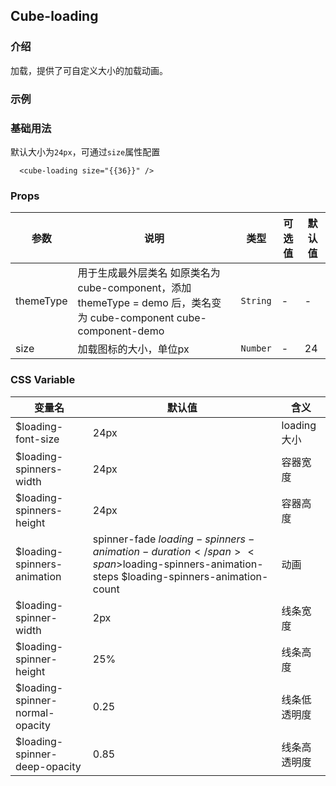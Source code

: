 ## Cube-loading

<card>

### 介绍

加载，提供了可自定义大小的加载动画。

</card>

### 示例

<card>

### 基础用法

默认大小为`24px`，可通过`size`属性配置


<collapse-wrapper>

```vue
  <cube-loading size="{{36}}" />
```
</collapse-wrapper>

</card>

<card> 
 
 ### Props

<!-- @vuese:[name]:props:start -->
|参数|说明|类型|可选值|默认值|
|---|---|---|---|---|
|themeType|用于生成最外层类名 如原类名为 cube-component，添加 themeType = demo 后，类名变为 cube-component cube-component-demo|`String`|-|-|
|size|加载图标的大小，单位px|`Number`|-|24|

<!-- @vuese:[name]:props:end -->


  
</card> 
 
 
 
 
 
 
 
<card> 
 
 ### CSS Variable
|变量名|默认值|含义|
|---|---|---|
|<span id="loading-font-size" class="css-var-name">$loading-font-size</span>|<div>24px</div>|loading大小|
|<span id="loading-spinners-width" class="css-var-name">$loading-spinners-width</span>|<div>24px</div>|容器宽度|
|<span id="loading-spinners-height" class="css-var-name">$loading-spinners-height</span>|<div>24px</div>|容器高度|
|<span id="loading-spinners-animation" class="css-var-name">$loading-spinners-animation</span>|<div>spinner-fade <span>$loading-spinners-animation-duration</span> <span>$loading-spinners-animation-steps</span> <span>$loading-spinners-animation-count</span></div>|动画|
|<span id="loading-spinner-width" class="css-var-name">$loading-spinner-width</span>|<div>2px</div>|线条宽度|
|<span id="loading-spinner-height" class="css-var-name">$loading-spinner-height</span>|<div>25%</div>|线条高度|
|<span id="loading-spinner-normal-opacity" class="css-var-name">$loading-spinner-normal-opacity</span>|<div>0.25</div>|线条低透明度|
|<span id="loading-spinner-deep-opacity" class="css-var-name">$loading-spinner-deep-opacity</span>|<div>0.85</div>|线条高透明度|
  
</card> 
 
